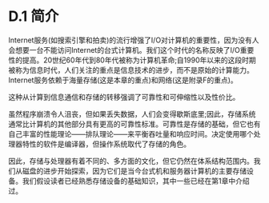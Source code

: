 # D.1 简介

Internet服务(如搜索引擎和拍卖)的流行增强了I/O对计算机的重要性，因为没有人会想要一台不能访问Internet的台式计算机。我们这个时代的名称反映了I/O重要性的提高。20世纪60年代到80年代被称为计算机革命;自1990年以来的这段时期被称为信息时代，人们关注的重点是信息技术的进步，而不是原始的计算能力。Internet服务依赖于海量存储(这是本章的重点)和网络(这是附录F的重点)。

这种从计算到信息通信和存储的转移强调了可靠性和可伸缩性以及性价比。

虽然程序崩溃令人沮丧，但如果丢失数据，人们会变得歇斯底里;因此，存储系统通常比计算机的其他部分具有更高的可靠性标准。可靠性是存储的基础，但它也有自己丰富的性能理论——排队理论——来平衡吞吐量和响应时间。决定使用哪个处理器特性的软件是编译器，但操作系统取代了存储的角色。

因此，存储与处理器有着不同的、多方面的文化，但它仍然在体系结构范围内。我们从磁盘的进步开始探索，因为它们是当今台式机和服务器计算机的主要存储设备。我们假设读者已经熟悉存储设备的基础知识，其中一些已经在第1章中介绍过。

&#x20;  &#x20;
